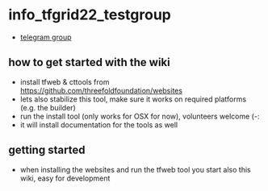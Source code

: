 # info_tfgrid22_testgroup

- [telegram group](https://t.me/joinchat/BwOvOxxgK59GmRoZ2_sM0w)

## how to get started with the wiki

- install tfweb & cttools from https://github.com/threefoldfoundation/websites
- lets also stabilize this tool, make sure it works on required platforms (e.g. the builder)
- run the install tool (only works for OSX for now), volunteers welcome (-:
- it will install documentation for the tools as well

## getting started

- when installing the websites and run the tfweb tool you start also this wiki, easy for development

